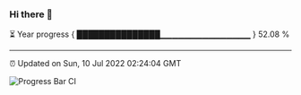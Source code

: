 ### Hi there 👋

⏳ Year progress { ███████████████▁▁▁▁▁▁▁▁▁▁▁▁▁▁▁ } 52.08 %

---

⏰ Updated on Sun, 10 Jul 2022 02:24:04 GMT

![Progress Bar CI](https://github.com/ZhaoGui/ZhaoGui/workflows/Progress%20Bar%20CI/badge.svg)
